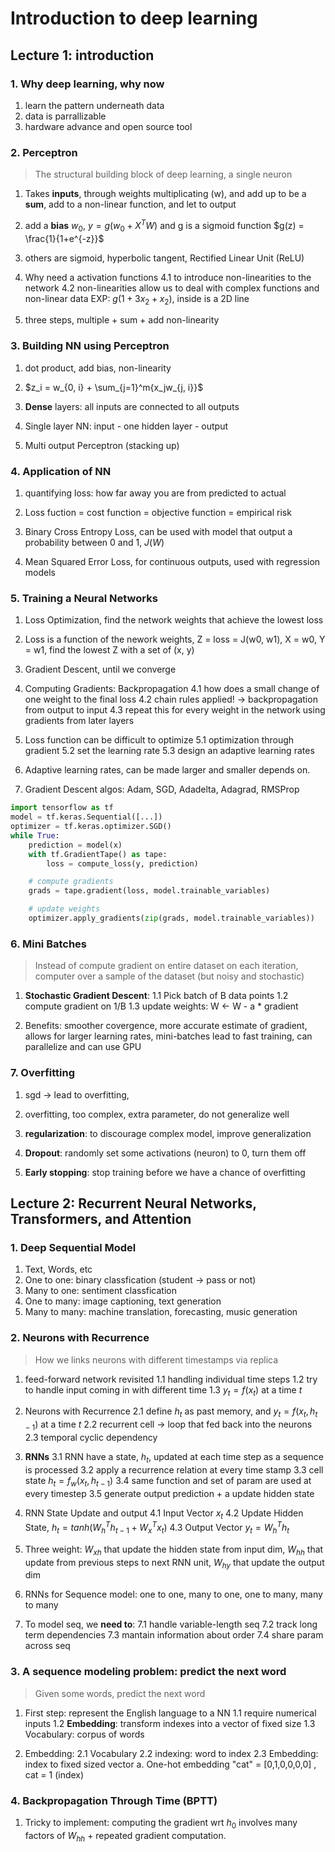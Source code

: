 # Introduction to deep learning

## Lecture 1: introduction

### 1. Why deep learning, why now

1. learn the pattern underneath data
2. data is parrallizable
3. hardware advance and open source tool

### 2. Perceptron
> The structural building block of deep learning, a single neuron

1. Takes **inputs**, through weights multiplicating (w), and add up to be a **sum**, add to a non-linear function, and let to output

2. add a **bias** $w_0$, $y = g(w_0 + X^TW)$ and g is a sigmoid function $g(z) = \frac{1}{1+e^{-z}}$

3. others are sigmoid, hyperbolic tangent, Rectified Linear Unit (ReLU)

4. Why need a activation functions
    4.1 to introduce non-linearities to the network
    4.2 non-linearities allow us to deal with complex functions and non-linear data
    EXP: $g(1+3x_2+x_2)$, inside is a 2D line 

5. three steps, multiple + sum + add non-linearity


### 3. Building NN using Perceptron
1. dot product, add bias, non-linearity

2. $z_i = w_{0, i} + \sum_{j=1}^m{x_jw_{j, i}}$

3. **Dense** layers: all inputs are connected to all outputs

4. Single layer NN: input - one hidden layer - output

5. Multi output Perceptron (stacking up)
  
### 4. Application of NN
1. quantifying loss: how far away you are from predicted to actual

2. Loss fuction = cost function = objective function = empirical risk

3. Binary Cross Entropy Loss, can be used with model that output a probability between 0 and 1, $J(W)$

4. Mean Squared Error Loss, for continuous outputs, used with regression models

### 5. Training a Neural Networks

1. Loss Optimization, find the network weights that achieve the lowest loss

2. Loss is a function of the nework weights, Z = loss = J(w0, w1), X = w0, Y = w1, find the lowest Z with a set of (x, y)

3. Gradient Descent, until we converge

4. Computing Gradients: Backpropagation
    4.1 how does a small change of one weight to the final loss
    4.2 chain rules applied! -> backpropagation from output to input
    4.3 repeat this for every weight in the network using gradients from later layers
    
5. Loss function can be difficult to optimize
    5.1 optimization through gradient
    5.2 set the learning rate
    5.3 design an adaptive learning rates

6. Adaptive learning rates, can be made larger and smaller depends on.

7. Gradient Descent algos: Adam, SGD, Adadelta, Adagrad, RMSProp

```python
import tensorflow as tf
model = tf.keras.Sequential([...])
optimizer = tf.keras.optimizer.SGD()
while True:
    prediction = model(x)
    with tf.GradientTape() as tape:
        loss = compute_loss(y, prediction)

    # compute gradients
    grads = tape.gradient(loss, model.trainable_variables)

    # update weights
    optimizer.apply_gradients(zip(grads, model.trainable_variables))
```

### 6. Mini Batches
> Instead of compute gradient on entire dataset on each iteration, computer over a sample of the dataset (but noisy and stochastic)

1. **Stochastic Gradient Descent**:
    1.1 Pick batch of B data points
    1.2 compute gradient on 1/B
    1.3 update weights: W <- W - a * gradient

2. Benefits: smoother covergence, more accurate estimate of gradient, allows for larger learning rates, mini-batches lead to fast training, can parallelize and can use GPU


### 7. Overfitting
1. sgd -> lead to overfitting, 
2. overfitting, too complex, extra parameter, do not generalize well
3. **regularization**: to discourage complex model, improve generalization

4. **Dropout**: randomly set some activations (neuron) to 0, turn them off

5. **Early stopping**: stop training before we have a chance of overfitting


## Lecture 2: Recurrent Neural Networks, Transformers, and Attention

### 1. Deep Sequential Model

1. Text, Words, etc
2. One to one: binary classfication (student -> pass or not)
3. Many to one: sentiment classfication
4. One to many: image captioning, text generation
5. Many to many: machine translation, forecasting, music generation

### 2. Neurons with Recurrence
> How we links neurons with different timestamps via replica

1. feed-forward network revisited
    1.1 handling individual time steps
    1.2 try to handle input coming in with different time
    1.3 $y_t = f(x_t)$ at a time $t$

2. Neurons with Recurrence
    2.1 define $h_t$ as past memory, and $y_t = f(x_t, h_{t-1})$ at a time $t$
    2.2 recurrent cell -> loop that fed back into the neurons
    2.3 temporal cyclic dependency

3. **RNNs**
    3.1 RNN have a state, $h_t$, updated at each time step as a sequence is processed
    3.2 apply a recurrence relation at every time stamp
    3.3 cell state $h_t = f_w(x_t, h_{t-1})$ 
    3.4 same function and set of param are used at every timestep
    3.5 generate output prediction + a update hidden state

4. RNN State Update and output
    4.1 Input Vector $x_t$
    4.2 Update Hidden State, $h_t = tanh(W^T_h h_{t-1} + W^T_x x_t)$
    4.3 Output Vector $y_t = W^T_h h_t$

5. Three weight: $W_{xh}$ that update the hidden state from input dim, $W_{hh}$ that update from previous steps to next RNN unit, $W_{hy}$ that update the output dim

6. RNNs for Sequence model: one to one, many to one, one to many, many to many

7. To model seq, we **need to**:
    7.1 handle variable-length seq
    7.2 track long term dependencies
    7.3 mantain information about order
    7.4 share param across seq

### 3. A sequence modeling problem: predict the next word
>Given some words, predict the next word

1. First step: represent the English language to a NN
    1.1 require numerical inputs
    1.2 **Embedding**: transform indexes into a vector of fixed size
    1.3 Vocabulary: corpus of words

2. Embedding:
    2.1 Vocabulary
    2.2 indexing: word to index
    2.3 Embedding: index to fixed sized vector
        a. One-hot embedding "cat" = [0,1,0,0,0,0] , cat = 1 (index)

### 4. Backpropagation Through Time (BPTT)

1. Tricky to implement: computing the gradient wrt $h_0$ involves many factors of $W_{hh}$ + repeated gradient computation. 